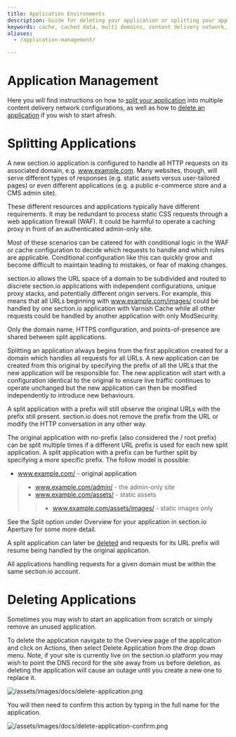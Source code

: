 ```yaml
---
title: Application Environments
description: Guide for deleting your application or splitting your application into multiple content delivery network configurations.
keywords: cache, cached data, multi domains, content delivery network, CDN, CDN configurations
aliases:
  - /application-management/

---
```

Application Management
==================

Here you will find instructions on how to [split your application](#splitting-applications) into multiple content delivery network configurations, as well as how to [delete an application](#deleting-applications) if you wish to start afresh.

# Splitting Applications

A new section.io application is configured to handle all HTTP requests on its associated domain, e.g. www.example.com. Many websites, though, will serve different types of responses (e.g. static assets versus user-tailored pages) or even different applications (e.g. a public e-commerce store and a CMS admin site).

These different resources and applications typically have different requirements. It may be redundant to process static CSS requests through a web application firewall (WAF). It could be harmful to operate a caching proxy in front of an authenticated admin-only site.

Most of these scenarios can be catered for with conditional logic in the WAF or cache configuration to decide which requests to handle and which rules are applicable. Conditional configuration like this can quickly grow and become difficult to maintain leading to mistakes, or fear of making changes.

section.io allows the URL space of a domain to be subdivided and routed to discrete section.io applications with independent configurations, unique proxy stacks, and potentially different origin servers. For example, this means that all URLs beginning with www.example.com/images/ could be handled by one section.io application with Varnish Cache while all other requests could be handled by another application with only ModSecurity.

Only the domain name, HTTPS configuration, and points-of-presence are shared between split applications.

Splitting an application always begins from the first application created for a domain which handles all requests for all URLs. A new application can be created from this original by specifying the prefix of all the URLs that the new application will be responsible for. The new application will start with a configuration identical to the original to ensure live traffic continues to operate unchanged but the new application can then be modified independently to introduce new behaviours.

A split application with a prefix will still observe the original URLs with the prefix still present. section.io does not remove the prefix from the URL or modify the HTTP conversation in any other way.

The original application with no-prefix (also considered the / root prefix) can be split multiple times if a different URL prefix is used for each new split application. A split application with a prefix can be further split by specifying a more specific prefix. The follow model is possible:

-   www.example.com/ - original application

> -   www.example.com/admin/ - the admin-only site
> -   www.example.com/assets/ - static assets
>
> > -   www.example.com/assets/images/ - static images only

See the Split option under Overview for your application in section.io Aperture for some more detail.

A split application can later be [deleted](#deleting-applications) and requests for its URL prefix will resume being handled by the original application.

All applications handling requests for a given domain must be within the same section.io account.



# Deleting Applications

Sometimes you may wish to start an application from scratch or simply remove an unused application.

To delete the application navigate to the Overview page of the application and click on Actions, then select Delete Application from the drop down menu. Note, if your site is currently live on the section.io platform you may wish to point the DNS record for the site away from us before deletion, as deleting the application will cause an outage until you create a new one to replace it.

![/assets/images/docs/delete-application.png](/assets/images/docs/delete-application.png)

You will then need to confirm this action by typing in the full name for the application.

![/assets/images/docs/delete-application-confirm.png](/assets/images/docs/delete-application-confirm.png)
